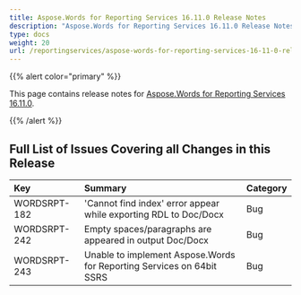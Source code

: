 ```yaml
---
title: Aspose.Words for Reporting Services 16.11.0 Release Notes
description: "Aspose.Words for Reporting Services 16.11.0 Release Notes – learn about the latest updates and fixes."
type: docs
weight: 20
url: /reportingservices/aspose-words-for-reporting-services-16-11-0-release-notes/
---
```


{{% alert color="primary" %}} 

This page contains release notes for [Aspose.Words for Reporting Services 16.11.0](http://downloads.aspose.com/words/reportingservices/new-releases/aspose.word-for-reporting-services-16.11.0-\(msi\)/).

{{% /alert %}} 

## Full List of Issues Covering all Changes in this Release

|Key|Summary|Category|
| :- | :- | :- |
|WORDSRPT-182|'Cannot find index' error appear while exporting RDL to Doc/Docx|Bug|
|WORDSRPT-242|Empty spaces/paragraphs are appeared in output Doc/Docx|Bug|
|WORDSRPT-243|Unable to implement Aspose.Words for Reporting Services on 64bit SSRS|Bug|

